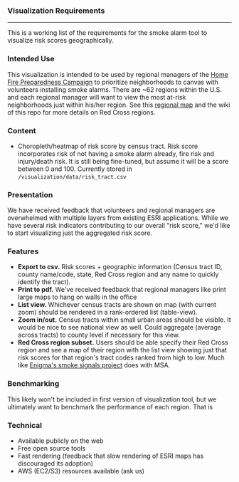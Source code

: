 ### Visualization Requirements

--- 

This is a working list of the requirements for the smoke alarm tool to visualize risk scores geographically.

### Intended Use

This visualization is intended to be used by regional managers of the [Home Fire Preparedness Campaign] to prioritize neighborhoods to canvas with volunteers installing smoke alarms.  There are ~62 regions within the U.S. and each regional manager will want to view the most at-risk neighborhoods just within his/her region.  See this [regional map] and the wiki of this repo for more details on Red Cross regions.

### Content

* Choropleth/heatmap of risk score by census tract.  Risk score incorporates risk of not having a smoke alarm already, fire risk and injury/death risk.  It is still being fine-tuned, but assume it will be a score between 0 and 100.  Currently stored in `/visualization/data/risk_tract.csv`

### Presentation

We have received feedback that volunteers and regional managers are overwhelmed with multiple layers from existing ESRI applications.  While we have several risk indicators contributing to our overall "risk  score," we'd like to start visualizing just the aggregated risk score. 

### Features

* **Export to csv.**  Risk scores + geographic information (Census tract ID, county name/code, state, Red Cross region and any name to quickly identify the tract).
* **Print to pdf.**  We've received feedback that regional managers like print large maps to hang on walls in the office
* **List view.**  Whichever census tracts are shown on map (with current zoom) should be rendered in a rank-ordered list (table-view). 
* **Zoom in/out.**  Census tracts within small urban areas should be visible.  It would be nice to see national view as well.  Could aggregate (average across tracts) to county level if necessary for this view.
* **Red Cross region subset.**  Users should be able specify their Red Cross region and see a map of their region with the list view showing just that risk scores for that region's tract codes ranked from high to low.  Much like [Enigma's smoke signals project] does with MSA.  

### Benchmarking

This likely won't be included in first version of visualization tool, but we ultimately want to benchmark the performance of each region.  That is 

### Technical 

* Available publicly on the web 
* Free open source tools
* Fast rendering (feedback that slow rendering of ESRI maps has discouraged its adoption)
* AWS (EC2/S3) resources available (ask us)

<!-- LINKS --> 

[Home Fire Preparedness Campaign]: http://www.redcross.org/ca/victorville/home-fire-preparedness
[regional map]: http://maps.redcross.org/website/maps/images/NationalLevel/USREG.pdf
[Enigma's smoke signals project]: http://labs.enigma.io/smoke-signals/